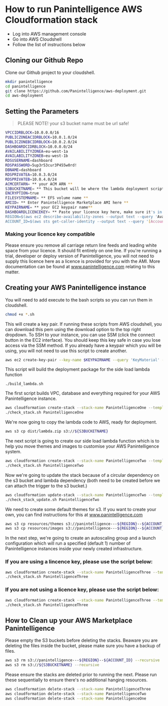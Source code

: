 # How to run Panintelligence AWS Cloudformation stack

- Log into AWS management console
- Go into AWS Cloudshell
- Follow the list of instructions below

## Cloning our Github Repo

Clone our Github project to your cloudshell.

```bash
mkdir panintelligence
cd panintelligence
git clone https://github.com/Panintelligence/aws-deployment.git
cd aws-deployment
```

## Setting the Parameters

> PLEASE NOTE!  your s3 bucket name must be url safe!

```bash
VPCCIDRBLOCK=10.0.0.0/16
PUBLICZONEACIDRBLOCK=10.0.1.0/24
PUBLICZONEBCIDRBLOCK=10.0.2.0/24
DASHBOARDCIDRBLOCK=10.0.0.0/24
AVAILABILITYZONEA=eu-west-1a
AVAILABILITYZONEB=eu-west-1b
RDSUSERNAME=dashboard
RDSPASSWORD=5up3r53cur3P455w0rd!
DBNAME=dashboard
RDSPRIVATEA=10.0.3.0/24
RDSPRIVATEB=10.0.4.0/24
ACMCERTARN= ** your ACM ARN **
S3BUCKETNAME= ** This bucket will be where the lambda deployment scripts are based**
ENCRYPTION=true
FILESYSTEMNAME= ** EFS volume name **
AMIID= ** Enter Panintelligence Marketplace AMI here **
KEYPAIRNAME= ** your EC2 keypair name**
DASHBOARDLICENCEKEY= ** Paste your licence key here, make sure it's in line **
REGION=$(aws ec2 describe-availability-zones --output text --query 'AvailabilityZones[0].[RegionName]')
ACCOUNT_ID=$(aws sts get-caller-identity --output text --query '[Account]')
```

### Making your licence key compatible

Please ensure you remove all carriage return line feeds and leading white space from your licence.  It should fit entirely on one line.  If you're running a trial, developer or deploy version of Panintelligence, you will not need to supply this licence here as a licence is provided for you with the AMI.  More documentation can be found at www.panintelligence.com relating to this matter.

## Creating your AWS Panintelligence instance

You will need to add execute to the bash scripts so you can run them in cloudshell.
```bash
chmod +x *.sh
```
This will create a key pair.  If running these scripts from AWS cloudshell, you can download this pem using the download option to the top right dropdown.  To SSH to your instance, you can use SSM (click the connect button in the EC2 interface).  You should keep this key safe in case you lose access via the SSM method.
If you already have a keypair which you will be using, you will not need to use this script to create another.

```bash
aws ec2 create-key-pair --key-name $KEYPAIRNAME --query 'KeyMaterial' --output text > $KEYPAIRNAME.pem
```

This script will build the deployment package for the side load lambda function

```
./build_lambda.sh
```

The first script builds VPC, database and everything required for your AWS Panintelligence instance.
``` bash
aws cloudformation create-stack --stack-name PanintelligenceOne --template-body file://infrastructure_setup_one.yml --parameters ParameterKey=VPCCidrBlock,ParameterValue=$VPCCIDRBLOCK ParameterKey=PublicZoneACidrBlock,ParameterValue=$PUBLICZONEACIDRBLOCK ParameterKey=PublicZoneBCidrBlock,ParameterValue=$PUBLICZONEBCIDRBLOCK ParameterKey=DashboardCidrBlock,ParameterValue=$DASHBOARDCIDRBLOCK ParameterKey=AvailabilityZoneA,ParameterValue=$AVAILABILITYZONEA ParameterKey=AvailabilityZoneB,ParameterValue=$AVAILABILITYZONEB ParameterKey=RDSUsername,ParameterValue=$RDSUSERNAME ParameterKey=RDSPassword,ParameterValue=$RDSPASSWORD ParameterKey=DBName,ParameterValue=$DBNAME ParameterKey=RDSPrivateA,ParameterValue=$RDSPRIVATEA ParameterKey=RDSPrivateB,ParameterValue=$RDSPRIVATEB ParameterKey=ACMCertArn,ParameterValue=$ACMCERTARN ParameterKey=S3BucketName,ParameterValue=$S3BUCKETNAME --capabilities CAPABILITY_NAMED_IAM
./check_stack.sh PanintelligenceOne
```

We're now going to copy the lambda code to AWS, ready for deployment.

```bash
aws s3 cp dist/lambda.zip s3://${S3BUCKETNAME}
```

The next script is going to create our side load lambda function which is to help you move themes and images to customise your AWS Panintelligence system.

```bash
aws cloudformation create-stack --stack-name PanintelligenceTwo --template-body file://infrastructure_setup_two.yml --parameters ParameterKey=Encryption,ParameterValue=$ENCRYPTION ParameterKey=FileSystemName,ParameterValue=$FILESYSTEMNAME --capabilities CAPABILITY_NAMED_IAM
./check_stack.sh PanintelligenceTwo
```

Now we're going to update the stack because of a circular dependency on the s3 bucket and lambda dependency (both need to be created before we can attach the trigger to the s3 bucket.)

```bash
aws cloudformation update-stack --stack-name PanintelligenceTwo --template-body file://infrastructure_setup_two_updated.yml --parameters ParameterKey=Encryption,ParameterValue=$ENCRYPTION ParameterKey=FileSystemName,ParameterValue=$FILESYSTEMNAME --capabilities CAPABILITY_NAMED_IAM
./check_stack_update.sh PanintelligenceTwo
```

We need to create some default themes for s3.  If you want to create your own, you can find instructions for this at www.panintelligence.com

```bash
aws s3 cp resources/themes s3://panintelligence---${REGION}--${ACCOUNT_ID}/themes --recursive
aws s3 cp resources/images s3://panintelligence---${REGION}--${ACCOUNT_ID}/images --recursive
```

In the next step, we're going to create an autoscaling group and a launch configuration which will run a specified (default 1) number of Panintelligence instances inside your newly created infrastructure.
### If you are using a lincence key, please use the script below: 

```bash
aws cloudformation create-stack --stack-name PanintelligenceThree --template-body file://infrastructure_setup_three.yml --parameters ParameterKey=AMIID,ParameterValue=$AMIID ParameterKey=KeyPairName,ParameterValue=$KEYPAIRNAME ParameterKey=DashboardLicenceKey,ParameterValue="${DASHBOARDLICENCEKEY}" --capabilities CAPABILITY_NAMED_IAM
./check_stack.sh PanintelligenceThree
```
### If you are not using a licence key, please use the script below:
```bash
aws cloudformation create-stack --stack-name PanintelligenceThree --template-body file://infrastructure_setup_three.yml --parameters ParameterKey=AMIID,ParameterValue=$AMIID ParameterKey=KeyPairName,ParameterValue=$KEYPAIRNAME --capabilities CAPABILITY_NAMED_IAM
./check_stack.sh PanintelligenceThree
```

## How to Clean up your AWS Marketplace Panintelligence 
Please empty the S3 buckets before deleting the stacks. Beaware you are deleting the files inside the bucket, please make sure you have a backup of files.
```bash
aws s3 rm s3://panintelligence---${REGION}--${ACCOUNT_ID} --recursive
aws s3 rm s3://${S3BUCKETNAME} --recursive
```

Please ensure the stacks are deleted prior to running the next.  Please run these sequentially to ensure there's no additional hanging resources.

```bash
aws cloudformation delete-stack --stack-name PanintelligenceThree
aws cloudformation delete-stack --stack-name PanintelligenceTwo
aws cloudformation delete-stack --stack-name PanintelligenceOne
```






